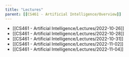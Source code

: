 ```yaml
---
title: "Lectures"
parent: [[CS461 - Artificial Intelligence/Overview]]
---
```


* [[CS461 - Artificial Intelligence/Lectures/2022-10-26]]
* [[CS461 - Artificial Intelligence/Lectures/2022-10-28]]
* [[CS461 - Artificial Intelligence/Lectures/2022-10-31]]
* [[CS461 - Artificial Intelligence/Lectures/2022-11-02]]
* [[CS461 - Artificial Intelligence/Lectures/2022-11-04]]